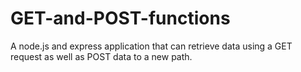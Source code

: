 # GET-and-POST-functions
A node.js and express application that can retrieve data using a GET request as well as POST data to a new path.
